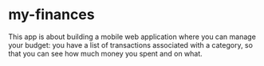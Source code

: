 # my-finances
This app is about building a mobile web application where you can manage your budget: you have a list of transactions associated with a category, so that you can see how much money you spent and on what.
